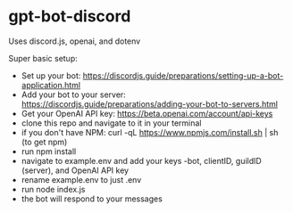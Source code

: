 # gpt-bot-discord

Uses discord.js, openai, and dotenv


Super basic setup:

* Set up your bot: https://discordjs.guide/preparations/setting-up-a-bot-application.html
* Add your bot to your server: https://discordjs.guide/preparations/adding-your-bot-to-servers.html
* Get your OpenAI API key: https://beta.openai.com/account/api-keys
* clone this repo and navigate to it in your terminal
* if you don't have NPM: curl -qL https://www.npmjs.com/install.sh | sh (to get npm)
* run npm install
* navigate to example.env and add your keys -bot, clientID, guildID (server), and OpenAI API key
* rename example.env to just .env
* run node index.js
* the bot will respond to your messages
